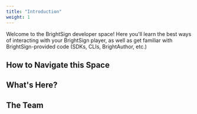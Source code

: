 ```yaml
---
title: "Introduction"
weight: 1
---
```


Welcome to the BrightSign developer space! Here you'll learn the best ways of interacting with your BrightSign player, as well as get familiar with BrightSign-provided code (SDKs, CLIs, BrightAuthor, etc.)

## How to Navigate this Space

## What's Here?

## The Team

